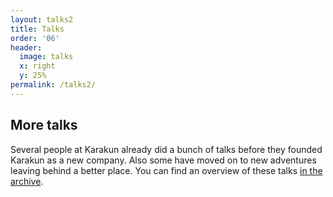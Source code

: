 ```yaml
---
layout: talks2
title: Talks
order: '06'
header:
  image: talks
  x: right
  y: 25%
permalink: /talks2/
---
```

## More talks
Several people at Karakun already did a bunch of talks before they founded Karakun as a new company.
Also some have moved on to new adventures leaving behind a better place.
You can find an overview of these talks [in the archive](/talks-archive/).
